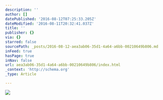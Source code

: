 ```yaml
---
description: ''
author: []
datePublished: '2016-08-12T07:25:33.205Z'
dateModified: '2016-08-11T20:32:41.037Z'
title: ''
publisher: {}
via: {}
starred: false
sourcePath: _posts/2016-08-12-aea3ab06-35d1-4a64-a6bb-00210649b806.md
inFeed: true
hasPage: true
inNav: false
url: aea3ab06-35d1-4a64-a6bb-00210649b806/index.html
_context: 'http://schema.org'
_type: Article

---
```

![](https://the-grid-user-content.s3-us-west-2.amazonaws.com/13097374-d59b-419f-b1e6-8e0d513ea83e.png)
